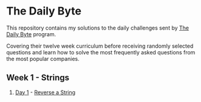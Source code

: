 # The Daily Byte

This repository contains my solutions to the daily challenges sent by [The Daily Byte](https://thedailybyte.dev/) program.

Covering their twelve week curriculum before receiving randomly selected questions and learn how to solve the most frequently asked questions from the most popular companies.

## Week 1 - Strings

1. [Day 1]() - [Reverse a String](https://github.com/emlez/daily-byte/blob/main/bytes/reverseString.ts)

